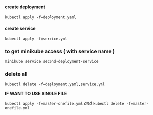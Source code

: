 #### create deployment

```
kubectl apply -f=deployment.yaml
```

#### create service

```
kubectl apply -f=service.yml
```

### to get minikube access ( with service name )

```
minikube service second-deployment-service
```


### delete all

```
kubectl delete -f=deployment.yaml,service.yml
```




**IF WANT TO USE SINGLE FILE**

`
kubectl apply -f=master-onefile.yml
`
*and*
`
kubectl delete -f=master-onefile.yml
`